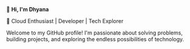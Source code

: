 👋 **Hi, I'm Dhyana**

🌟  Cloud Enthusiast | Developer | Tech Explorer

Welcome to my GitHub profile! I'm passionate about solving problems, building projects, and exploring the endless possibilities of technology.



